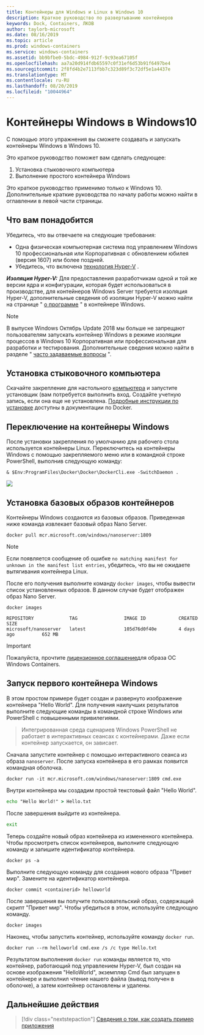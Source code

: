 ```yaml
---
title: Контейнеры для Windows и Linux в Windows 10
description: Краткое руководство по развертыванию контейнеров
keywords: Dock, Containers, ЛКОВ
author: taylorb-microsoft
ms.date: 08/16/2019
ms.topic: article
ms.prod: windows-containers
ms.service: windows-containers
ms.assetid: bb9bfbe0-5bdc-4984-912f-9c93ea67105f
ms.openlocfilehash: aa7a20d914fdb65597c0f31ef6d53b91f6497be4
ms.sourcegitcommit: 2f8fd4b2e7113fbb7c323d89f3c72df5e1a4437e
ms.translationtype: MT
ms.contentlocale: ru-RU
ms.lasthandoff: 08/20/2019
ms.locfileid: "10044964"
---
```

# <a name="windows-containers-on-windows-10"></a>Контейнеры Windows в Windows10

С помощью этого упражнения вы сможете создавать и запускать контейнеры Windows в Windows 10.

Это краткое руководство поможет вам сделать следующее:

1. Установка стыковочного компьютера
2. Выполнение простого контейнера Windows

Это краткое руководство применимо только к Windows 10. Дополнительные краткие руководства по началу работы можно найти в оглавлении в левой части страницы.

## <a name="prerequisites"></a>Что вам понадобится
Убедитесь, что вы отвечаете на следующие требования:
- Одна физическая компьютерная система под управлением Windows 10 профессиональная или Корпоративная с обновлением юбилея (версия 1607) или более поздней. 
- Убедитесь, что включена [технология Hyper-V](https://docs.microsoft.com/virtualization/hyper-v-on-windows/reference/hyper-v-requirements) .

***Изоляция Hyper-V:*** Для предоставления разработчикам одной и той же версии ядра и конфигурации, которая будет использоваться в производстве, для контейнеров Windows Server требуется изоляция Hyper-V, дополнительные сведения об изоляции Hyper-V можно найти на странице " [о программе](../about/index.md) " в контейнере Windows.

> [!NOTE]
> В выпуске Windows Октябрь Update 2018 мы больше не запрещают пользователям запускать контейнер Windows в режиме изоляции процессов в Windows 10 Корпоративная или профессиональная для разработки и тестирования. Дополнительные сведения можно найти в разделе " [часто задаваемые вопросы](../about/faq.md) ".

## <a name="install-docker-desktop"></a>Установка стыковочного компьютера

Скачайте закрепление для настольного [компьютера](https://store.docker.com/editions/community/docker-ce-desktop-windows) и запустите установщик (вам потребуется выполнить вход. Создайте учетную запись, если она еще не установлена. [Подробные инструкции по установке](https://docs.docker.com/docker-for-windows/install) доступны в документации по Docker.

## <a name="switch-to-windows-containers"></a>Переключение на контейнеры Windows

После установки закрепления по умолчанию для рабочего стола используется контейнеры Linux. Переключитесь на контейнеры Windows с помощью закрепляемого меню или в командной строке PowerShell, выполнив следующую команду:

```console
& $Env:ProgramFiles\Docker\Docker\DockerCli.exe -SwitchDaemon .
```

![](./media/docker-for-win-switch.png)

## <a name="install-base-container-images"></a>Установка базовых образов контейнеров

Контейнеры Windows создаются из базовых образов. Приведенная ниже команда извлекает базовый образ Nano Server.

```console
docker pull mcr.microsoft.com/windows/nanoserver:1809
```

> [!NOTE]
> Если появляется сообщение об ошибке `no matching manifest for unknown in the manifest list entries`, убедитесь, что вы не ожидаете вытягивания контейнера Linux.

После его получения выполните команду `docker images`, чтобы вывести список установленных образов. В данном случае будет отображен образ Nano Server.

```console
docker images

REPOSITORY             TAG                 IMAGE ID            CREATED             SIZE
microsoft/nanoserver   latest              105d76d0f40e        4 days ago          652 MB
```

> [!IMPORTANT]
> Пожалуйста, прочтите [лицензионное соглашение](../images-eula.md)для образа ОС Windows Containers.

## <a name="run-your-first-windows-container"></a>Запуск первого контейнера Windows

В этом простом примере будет создан и развернуто изображение контейнера "Hello World". Для получения наилучших результатов выполните следующие команды в командной строке Windows или PowerShell с повышенными привилегиями.

> Интегрированная среда сценариев Windows PowerShell не работает в интерактивных сеансах с контейнерами. Даже если контейнер запускается, он зависает.

Сначала запустите контейнер с помощью интерактивного сеанса из образа `nanoserver`. После запуска контейнера в его рамках появится командная оболочка.  

```console
docker run -it mcr.microsoft.com/windows/nanoserver:1809 cmd.exe
```

Внутри контейнера мы создадим простой текстовый файл "Hello World".

```cmd
echo "Hello World!" > Hello.txt
```   

После завершения выйдите из контейнера.

```cmd
exit
```

Теперь создайте новый образ контейнера из измененного контейнера. Чтобы просмотреть список контейнеров, выполните следующую команду и запишите идентификатор контейнера.

```console
docker ps -a
```

Выполните следующую команду для создания нового образа "Привет мир". Замените <containerid> на идентификатор контейнера.

```console
docker commit <containerid> helloworld
```

После завершения вы получите пользовательский образ, содержащий скрипт "Привет мир". Чтобы убедиться в этом, используйте следующую команду.

```console
docker images
```

Наконец, чтобы запустить контейнер, используйте команду `docker run`.

```console
docker run --rm helloworld cmd.exe /s /c type Hello.txt
```

Результатом выполнения `docker run` команды является то, что контейнер, работающий под управлением Hyper-V, был создан на основе изображения "HelloWorld", экземпляр Cmd был запущен в контейнере и выполнил чтение нашего файла (вывод получен в оболочке), а затем контейнер остановлены и удалены.

## <a name="next-steps"></a>Дальнейшие действия

> [!div class="nextstepaction"]
> [Сведения о том, как создать пример приложения](./building-sample-app.md)
